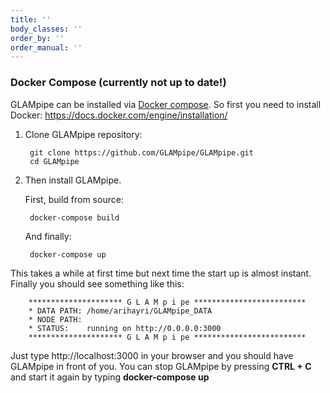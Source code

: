 ```yaml
---
title: ''
body_classes: ''
order_by: ''
order_manual: ''
---
```


### Docker Compose (currently not up to date!)

GLAMpipe can be installed via [Docker compose](https://docs.docker.com/compose/). So first you need to install Docker:
https://docs.docker.com/engine/installation/


1. Clone GLAMpipe repository:

        git clone https://github.com/GLAMpipe/GLAMpipe.git
        cd GLAMpipe



2. Then install GLAMpipe.

    First, build from source:

        docker-compose build

    And finally:

        docker-compose up


This takes a while at first time but next time the start up is almost instant. Finally you should see something like this:


        ********************* G L A M p i pe *************************
        * DATA PATH: /home/arihayri/GLAMpipe_DATA
        * NODE PATH:
        * STATUS:    running on http://0.0.0.0:3000
        ********************* G L A M p i pe *************************



 Just type http://localhost:3000 in your browser and you should have GLAMpipe in front of you.
 You can stop GLAMpipe by pressing **CTRL + C** and start it again by typing **docker-compose up**

